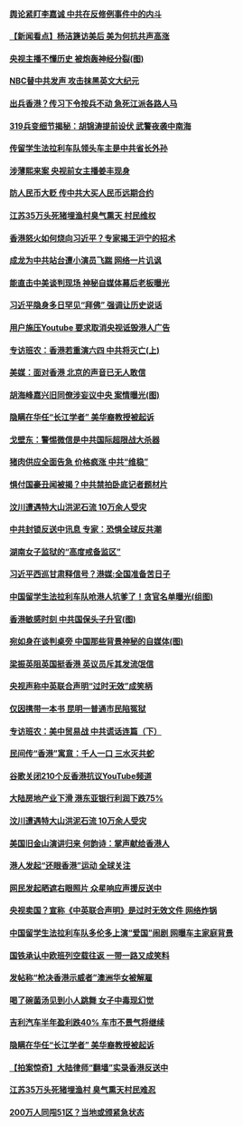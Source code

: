 
#### [ 舆论紧盯李嘉诚 中共在反修例事件中的内斗](https://github.com/gfw-breaker/banned-news/blob/master/pages/nsc413/n11469298.md)
#### [ 【新闻看点】杨洁篪访美后 美为何抗共声高涨](https://github.com/gfw-breaker/banned-news/blob/master/pages/nf4514/n11468736.md)
#### [ 央视主播不懂历史 被炮轰神经分裂(图)](https://github.com/gfw-breaker/banned-news/blob/master/pages/p1/904538.md)
#### [ NBC替中共发声 攻击抹黑英文大纪元](https://github.com/gfw-breaker/banned-news/blob/master/pages/nf4514/n11469234.md)
#### [ 出兵香港？传习下令按兵不动 急死江派各路人马](https://github.com/gfw-breaker/banned-news/blob/master/pages/prog204/a102649090.md)
#### [ 319兵变细节揭秘：胡锦涛提前设伏 武警夜袭中南海](https://github.com/gfw-breaker/banned-news/blob/master/pages/prog1138/a102535727.md)
#### [ 传留学生法拉利车队领头车主是中共省长外孙](https://github.com/gfw-breaker/banned-news/blob/master/pages/nsc413/n11468912.md)
#### [ 涉薄熙来案 央视前女主播姜丰现身](https://github.com/gfw-breaker/banned-news/blob/master/pages/prog204/a102649012.md)
#### [ 防人民币大贬 传中共大买人民币远期合约](https://github.com/gfw-breaker/banned-news/blob/master/pages/nsc413/n11470116.md)
#### [ 江苏35万头死猪埋渔村臭气熏天 村民维权](https://github.com/gfw-breaker/banned-news/blob/master/pages/nf4514/n11469005.md)
#### [ 香港怒火如何烧向习近平？专家揭王沪宁的招术](https://github.com/gfw-breaker/banned-news/blob/master/pages/prog204/a102649209.md)
#### [ 成龙为中共站台遭小演员飞踹 网络一片讥讽](https://github.com/gfw-breaker/banned-news/blob/master/pages/nsc413/n11468811.md)
#### [ 能直击中美谈判现场 神秘自媒体幕后老板曝光](https://github.com/gfw-breaker/banned-news/blob/master/pages/nsc413/n11468333.md)
#### [ 习近平隐身多日罕见“拜佛” 强调让历史说话](https://github.com/gfw-breaker/banned-news/blob/master/pages/prog1138/a102647563.md)
#### [ 用户施压Youtube 要求取消央视诋毁港人广告](https://github.com/gfw-breaker/banned-news/blob/master/pages/nf4514/n11469016.md)
#### [ 专访班农：香港若重演六四 中共将灭亡(上)](https://github.com/gfw-breaker/banned-news/blob/master/pages/nf4514/n11468429.md)
#### [ 美媒：面对香港 北京的声音已无人敢信](https://github.com/gfw-breaker/banned-news/blob/master/pages/prog204/a102649062.md)
#### [ 胡海峰嘉兴旧同僚涉妄议中央 案情曝光(图)](https://github.com/gfw-breaker/banned-news/blob/master/pages/p2/904568.md)
#### [ 隐瞒在华任“长江学者” 美华裔教授被起诉](https://github.com/gfw-breaker/banned-news/blob/master/pages/nf4514/n11469257.md)
#### [ 戈壁东：警惕微信是中共国际超限战大杀器](https://github.com/gfw-breaker/banned-news/blob/master/pages/nf4514/n11468937.md)
#### [ 猪肉供应全面告急 价格疯涨 中共“维稳”](https://github.com/gfw-breaker/banned-news/blob/master/pages/nf4514/n11468536.md)
#### [ 惧付国豪丑闻被揭？中共禁拍卧底记者题材片](https://github.com/gfw-breaker/banned-news/blob/master/pages/nsc413/n11468566.md)
#### [ 汶川遭遇特大山洪泥石流 10万余人受灾](https://github.com/gfw-breaker/banned-news/blob/master/pages/nf4514/n11469160.md)
#### [ 中共封锁反送中讯息 专家：恐惧全球反共潮](https://github.com/gfw-breaker/banned-news/blob/master/pages/nf4514/n11467614.md)
#### [ 湖南女子监狱的“高度戒备监区”](https://github.com/gfw-breaker/banned-news/blob/master/pages/nf4514/n11468696.md)
#### [ 习近平西巡甘肃释信号？港媒:全国准备苦日子](https://github.com/gfw-breaker/banned-news/blob/master/pages/prog204/a102649551.md)
#### [ 中国留学生法拉利车队呛港人坑爹了！贪官名单曝光(组图)](https://github.com/gfw-breaker/banned-news/blob/master/pages/p2/904553.md)
#### [ 香港敏感时刻 中共国保头子升官(图)](https://github.com/gfw-breaker/banned-news/blob/master/pages/p2/904513.md)
#### [ 宛如身在谈判桌旁 中国那些背景神秘的自媒体(图)](https://github.com/gfw-breaker/banned-news/blob/master/pages/p1/904551.md)
#### [ 梁振英阻英国挺香港 英议员斥其发流氓信](https://github.com/gfw-breaker/banned-news/blob/master/pages/nsc413/n11470297.md)
#### [ 央视声称中英联合声明“过时无效”成笑柄](https://github.com/gfw-breaker/banned-news/blob/master/pages/nsc413/n11468820.md)
#### [ 仅因携带一本书 昆明一普通市民陷冤狱](https://github.com/gfw-breaker/banned-news/blob/master/pages/nsc413/n11461598.md)
#### [ 专访班农：美中贸易战 中共谎话连篇（下）](https://github.com/gfw-breaker/banned-news/blob/master/pages/nf4514/n11468684.md)
#### [ 民间传“香港”寓意：千人一口 三水灭共蛇](https://github.com/gfw-breaker/banned-news/blob/master/pages/nsc415/n11467966.md)
#### [ 谷歌关闭210个反香港抗议YouTube频道](https://github.com/gfw-breaker/banned-news/blob/master/pages/nsc413/n11471529.md)
#### [ 大陆房地产业下滑 港东亚银行利润下跌75%](https://github.com/gfw-breaker/banned-news/blob/master/pages/nsc413/n11469203.md)
#### [ 汶川遭遇特大山洪泥石流 10万余人受灾](https://github.com/gfw-breaker/banned-news/blob/master/pages/nsc413/n11469160.md)
#### [ 美国旧金山演讲归来 何韵诗：掌声献给香港人](https://github.com/gfw-breaker/banned-news/blob/master/pages/nsc413/n11469000.md)
#### [ 港人发起“还眼香港”运动 全球关注](https://github.com/gfw-breaker/banned-news/blob/master/pages/nf4514/n11470822.md)
#### [ 网民发起晒遮右眼照片 众星响应声援反送中](https://github.com/gfw-breaker/banned-news/blob/master/pages/nsc413/n11471097.md)
#### [ 央视卖国？宣称《中英联合声明》是过时无效文件 网络炸锅](https://github.com/gfw-breaker/banned-news/blob/master/pages/soh_zgxw/n3124130.md)
#### [ 中国留学生法拉利车队多伦多上演“爱国”闹剧 网曝车主家庭背景](https://github.com/gfw-breaker/banned-news/blob/master/pages/soh_zgxw/n3124064.md)
#### [ 国铁承认中欧班列空载往返 一带一路又成笑料](https://github.com/gfw-breaker/banned-news/blob/master/pages/prog204/a102648787.md)
#### [ 发帖称“枪决香港示威者”澳洲华女被解雇](https://github.com/gfw-breaker/banned-news/blob/master/pages/nsc413/n11471099.md)
#### [ 喝了碗菌汤见到小人跳舞 女子中毒现幻觉](https://github.com/gfw-breaker/banned-news/blob/master/pages/nsc413/n11470061.md)
#### [ 吉利汽车半年盈利跌40% 车市不景气将继续](https://github.com/gfw-breaker/banned-news/blob/master/pages/nsc413/n11469538.md)
#### [ 隐瞒在华任“长江学者” 美华裔教授被起诉](https://github.com/gfw-breaker/banned-news/blob/master/pages/nsc413/n11469257.md)
#### [ 【拍案惊奇】大陆律师“翻墙”实录香港反送中](https://github.com/gfw-breaker/banned-news/blob/master/pages/nsc413/n11469075.md)
#### [ 江苏35万头死猪埋渔村 臭气熏天村民难忍](https://github.com/gfw-breaker/banned-news/blob/master/pages/nsc413/n11469005.md)
#### [ 200万人同闯51区？当地或颁紧急状态](https://github.com/gfw-breaker/banned-news/blob/master/pages/nf4514/n11470553.md)
